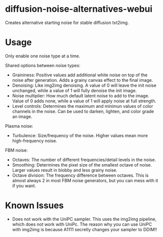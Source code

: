 # diffusion-noise-alternatives-webui
Creates alternative starting noise for stable diffusion txt2img.

# Usage
Only enable one noise type at a time.

Shared options between noise types:
* Graininess: Positive values add additional white noise on top of the noise after generation. Adds a grainy canvas effect to the final image.
* Denoising: Like img2img denoising. A value of 0 will leave the init noise unchanged, while a value of 1 will fully denoise the init image.
* Noise multiplier: How much default latent noise to add to the image. Value of 0 adds none, while a value of 1 will apply noise at full strength.
* Level controls: Determines the maximum and minimun values of color channels in the noise. Can be used to darken, lighten, and color grade an image.

Plasma noise:
* Turbulence: Size/frequency of the noise. Higher values mean more high-frequency noise.

FBM noise:
* Octaves: The number of different frequencies/detail levels in the noise.
* Smoothing: Determines the pixel size of the smallest octave of noise. Larger values result in blobby and less grainy noise.
* Octave division: The frequency difference between octaves. This is almost always 2 in most FBM noise generators, but you can mess with it if you want.

# Known Issues

* Does not work with the UniPC sampler. This uses the img2img pipeline, which does not work with UniPc. The reason why you can use UniPC with img2img is because A1111 secretly changes your sampler to DDIM!!

